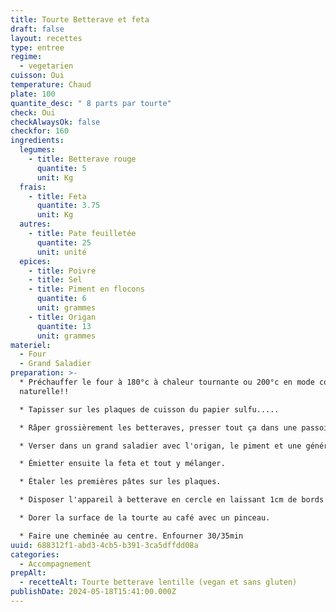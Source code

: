 ```yaml
---
title: Tourte Betterave et feta
draft: false
layout: recettes
type: entree
regime:
  - vegetarien
cuisson: Oui
temperature: Chaud
plate: 100
quantite_desc: " 8 parts par tourte"
check: Oui
checkAlwaysOk: false
checkfor: 160
ingredients:
  legumes:
    - title: Betterave rouge
      quantite: 5
      unit: Kg
  frais:
    - title: Feta
      quantite: 3.75
      unit: Kg
  autres:
    - title: Pate feuilletée
      quantite: 25
      unit: unité
  epices:
    - title: Poivre
    - title: Sel
    - title: Piment en flocons
      quantite: 6
      unit: grammes
    - title: Origan
      quantite: 13
      unit: grammes
materiel:
  - Four
  - Grand Saladier
preparation: >-
  * Préchauffer le four à 180°c à chaleur tournante ou 200°c en mode convection
  naturelle!!

  * Tapisser sur les plaques de cuisson du papier sulfu.....

  * Râper grossièrement les betteraves, presser tout ça dans une passoire pour ôter un max de jus sans en faire de la purée.

  * Verser dans un grand saladier avec l'origan, le piment et une généreuse quantité de poivre.

  * Émietter ensuite la feta et tout y mélanger.

  * Étaler les premières pâtes sur les plaques.

  * Disposer l'appareil à betterave en cercle en laissant 1cm de bords libre pour sceller avec la deuxième pâte.

  * Dorer la surface de la tourte au café avec un pinceau.

  * Faire une cheminée au centre. Enfourner 30/35min
uuid: 688312f1-abd3-4cb5-b391-3ca5dffdd08a
categories:
  - Accompagnement
prepAlt:
  - recetteAlt: Tourte betterave lentille (vegan et sans gluten)
publishDate: 2024-05-18T15:41:00.000Z
---
```

